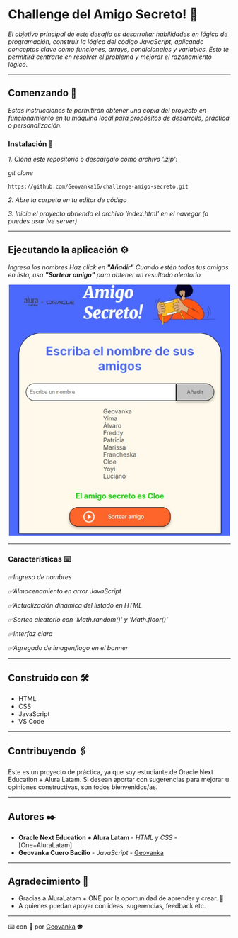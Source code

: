 # Challenge del Amigo Secreto! :raising_hand: 

_El objetivo principal de este desafío es desarrollar habilidades en lógica de programación, construir la lógica del código JavaScript, aplicando conceptos clave como funciones, arrays, condicionales y variables. Esto te permitirá centrarte en resolver el problema y mejorar el razonamiento lógico._

---

## Comenzando 🚀

_Estas instrucciones te permitirán obtener una copia del proyecto en funcionamiento en tu máquina local para propósitos de desarrollo, práctica o personalización._

### Instalación 🔧

_1. Clona este repositorio o descárgalo como archivo '.zip':_

_git clone_

```
https://github.com/Geovanka16/challenge-amigo-secreto.git
```

_2. Abre la carpeta en tu editor de código_

_3. Inicia el proyecto abriendo el archivo 'index.html' en el navegar (o puedes usar lve server)_

---

## Ejecutando la aplicación ⚙️

_Ingresa los nombres_
_Haz click en **"Añadir"**_
_Cuando estén todos tus amigos en lista, usa **"Sortear amigo"** para obtener un resultado aleatorio_

<p align="center">
  <img src="challenge-amigo-secreto_esp-main/assets/cap-1.jpg"
alt="Vista del proyecto funcionando" width="500">
</p>

---

### Características ⌨️

_:white_check_mark:Ingreso de nombres_

_:white_check_mark:Almacenamiento en arrar JavaScript_

_:white_check_mark:Actualización dinámica del listado en HTML_

_:white_check_mark:Sorteo aleatorio con 'Math.random()' y 'Math.floor()'_

_:white_check_mark:Interfaz clara_

_:white_check_mark:Agregado de imagen/logo en el banner_

---

## Construido con 🛠️

* HTML
* CSS
* JavaScript
* VS Code
  
---

## Contribuyendo 🖇️

Este es un proyecto de práctica, ya que soy estudiante de Oracle Next Education + Alura Latam. Si desean aportar con sugerencias para mejorar u opiniones constructivas, son todos bienvenidos/as.

---

## Autores ✒️

* **Oracle Next Education + Alura Latam** - *HTML y CSS* - [One+AluraLatam]
* **Geovanka Cuero Bacilio** - *JavaScript* - [Geovanka](https://github.com/Geovanka16)

---

## Agradecimiento 🎁

* Gracias a AluraLatam + ONE por la oportunidad de aprender y crear. 📢
* A quienes puedan apoyar con ideas, sugerencias, feedback etc. 

---

⌨️ con :gift_heart: por [Geovanka](https://github.com/Geovanka16) :alien:
